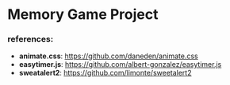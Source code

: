 # Memory Game Project

### references:

- **animate.css**: https://github.com/daneden/animate.css
- **easytimer.js**: https://github.com/albert-gonzalez/easytimer.js
- **sweatalert2**: https://github.com/limonte/sweetalert2

